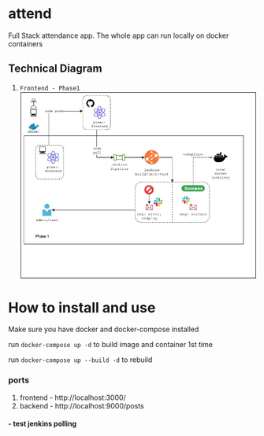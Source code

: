 # attend

Full Stack attendance app. The whole app can run locally on docker containers

## Technical Diagram

1. `Frontend - Phase1` ![FrontEnd - Phase1](./phase1.jpg)

# How to install and use
Make sure you have docker and docker-compose installed

run `docker-compose up -d` to build image and container 1st time

run `docker-compose up --build -d` to rebuild

### ports
1. frontend - http://localhost:3000/
2. backend - http://localhost:9000/posts 

#### - test jenkins polling